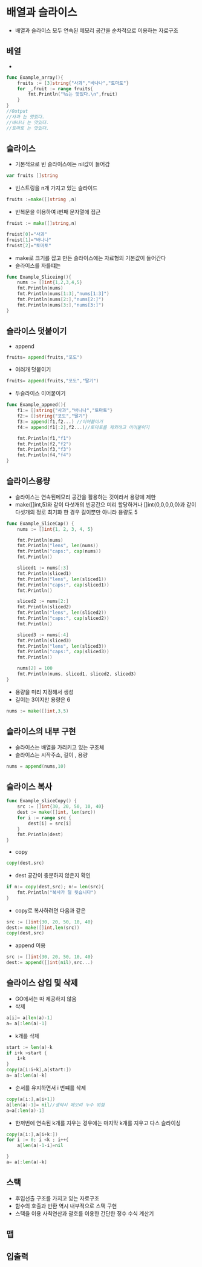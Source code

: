 # 배열과 슬라이스
- 배열과 슬라이스 모두 연속된 메모리 공간을 순차적으로 이용하는 자료구조

## 베열
- 
```go 
func Example_array(){
    fruits := [3]string{"사과","바나나","토마토"}
    for _,fruit := range fruits{
        fmt.Println("%s는 맛있다.\n",fruit)
    }
}
//Output
//사과 는 맛있다.
//바나나 는 맛있다.
//토마토 는 맛있다.
```

## 슬라이스
- 기본적으로 빈 슬라이스에는 nil값이 들어감
```go
var fruits []string
```
- 빈스트링을 n개 가지고 있는 슬라이드
```go
fruits :=make([]string ,n)
```
- 반복문을 이용하여 i번째 문자열에 접근
```go
fruist := make([]string,n)

fruist[0]="사과"
fruist[1]="바나나"
fruist[2]="토마토"
```
- make로 크기를 잡고 만든 슬라이스에는 자료형의 기본값이 들어간다
- 슬라이스를 자를떄는
```go
func Example_Sliceing(){
	nums := []int{1,2,3,4,5}
	fmt.Println(nums)
	fmt.Println(nums[1:3],"nums[1:3]")
	fmt.Println(nums[2:],"nums[2:]")
	fmt.Println(nums[3:],"nums[3:]")
}
```
## 슬라이스 덧붙이기
- append
```go
fruits= append(fruits,"포도")
```
- 여러개 덧붙이기
```go
fruits= append(fruits,"포도","딸기")
```
- 두슬라이스 이어붙이기
```go
func Example_appned(){
	f1:= []string{"사과","바나나","토마토"}
	f2:= []string{"포도","딸기"}
	f3:= append(f1,f2...) //이어붙이기
	f4:= append(f1[:2],f2...)//토마토를 제외하고 이어붙이기

	fmt.Println(f1,"f1")
	fmt.Println(f2,"f2")
	fmt.Println(f3,"f3")
	fmt.Println(f4,"f4")
}
```
## 슬라이스용량
- 슬라이스는 연속된메모리 공간을 활용하는 것이라서 용량에 제한
- make([]int,5)와 같이 다섯개의 빈공간으 미리 할당하거나 []int{0,0,0,0,0}과 같이 다섯개의 정로 최기화 한 경우 길이뿐만 아니라 용량도 5
```go
func Example_SliceCap() {
	nums := []int{1, 2, 3, 4, 5}

	fmt.Println(nums)
	fmt.Println("lens", len(nums))
	fmt.Println("caps:", cap(nums))
	fmt.Println()

	sliced1 := nums[:3]
	fmt.Println(sliced1)
	fmt.Println("lens", len(sliced1))
	fmt.Println("caps:", cap(sliced1))
	fmt.Println()

	sliced2 := nums[2:]
	fmt.Println(sliced2)
	fmt.Println("lens", len(sliced2))
	fmt.Println("caps:", cap(sliced2))
	fmt.Println()

	sliced3 := nums[:4]
	fmt.Println(sliced3)
	fmt.Println("lens", len(sliced3))
	fmt.Println("caps:", cap(sliced3))
	fmt.Println()

	nums[2] = 100
	fmt.Println(nums, sliced1, sliced2, sliced3)
}
```
- 용량을 미리 지정해서 생성
- 길이는 3이지만 용량은 6
```go
nums := make([]int,3,5)

```
## 슬라이스의 내부 구현
- 슬라이스는 배열을 가리키고 있는 구조체
- 슬라이스는 시작주소, 길이 , 용량

```go
nums = append(nums,10)
```
## 슬라이스 복사

```go
func Example_sliceCopy() {
	src := []int{30, 20, 50, 10, 40}
	dest := make([]int, len(src))
	for i := range src {
		dest[i] = src[i]
	}
	fmt.Println(dest)
}

```
- copy
```go
copy(dest,src)
```
- dest 공간이 충분하지 않은지 확인
```go
if n:= copy(dest,src); n!= len(src){
	fmt.Println("복사가 덜 됫습니다")
}
```
- copy로 복사하려면 다음과 같은
```go
src := []int{30, 20, 50, 10, 40}
dest:= make([]int,len(src))
copy(dest,src)
```
- append 이용
```go 
src := []int{30, 20, 50, 10, 40}
dest:= append([]int(nil),src...)
```

## 슬라이스 삽입 및 삭제

- GO에서는 따 제공하지 않음
- 삭제

```go
a[i]= a[len(a)-1]
a= a[:len(a)-1]
```
- k개를 삭제
```go
start := len(a)-k
if i+k >start {
	i+k
}
copy(a[i:i+k],a[start:])
a= a[:len(a)-k]
```
- 순서를 유지하면서 i 번쨰를 삭제
```go
copy(a[i:],a[i+1])
a[len(a)-1]= nil//생략시 메모리 누수 위험
a=a[:len(a)-1]
```
- 한꺼번에 연속된 k개를 지우는 경우에는 마지막 k개를 지우고 다스 슬라이싱
```go
copy(a[i:],a[i+k:])
for i := 0; i <k ; i++{
	a[len(a)-1-i]=nil

}
a= a[:len(a)-k]
```
## 스택
- 후입선출 구조를 가지고 있는 자료구조
- 함수의 호출과 반환 역시 내부적으로 스택 구현
- 스택을 이용 사칙연산과 괄호를 이용한 간단한 정수 수식 계산기
## 맵
## 입출력